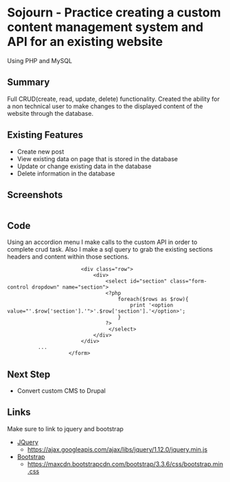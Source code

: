 # Sojourn - Practice creating a custom content management system and API for an existing website
Using PHP and MySQL

## Summary
Full CRUD(create, read, update, delete) functionality.  Created the ability for a non technical user to make changes to the displayed content of the website through the database. 

## Existing Features
* Create new post
* View existing data on page that is stored in the database
* Update or change existing data in the database
* Delete information in the database

## Screenshots
![]()

 ## Code
 Using an accordion menu I make calls to the custom API in order to complete crud task.  Also I make a sql query to grab the existing sections headers and content within those sections.
 >   <form action="http://local-sojourn.com/admin/admin_api.php" method="post">
							<div class="row">
								<div>
									<select id="section" class="form-control dropdown" name="section">
									<?php
										foreach($rows as $row){
											print '<option value="'.$row['section'].'">'.$row['section'].'</option>';
										}
									?>				
									 </select>				
								</div>
							</div>
              ...
						</form>

## Next Step
* Convert custom CMS to Drupal

## Links
Make sure to link to jquery and bootstrap
* [JQuery](https://developers.google.com/speed/libraries/)
	* https://ajax.googleapis.com/ajax/libs/jquery/1.12.0/jquery.min.js
* [Bootstrap](https://www.bootstrapcdn.com/)
	* https://maxcdn.bootstrapcdn.com/bootstrap/3.3.6/css/bootstrap.min.css


